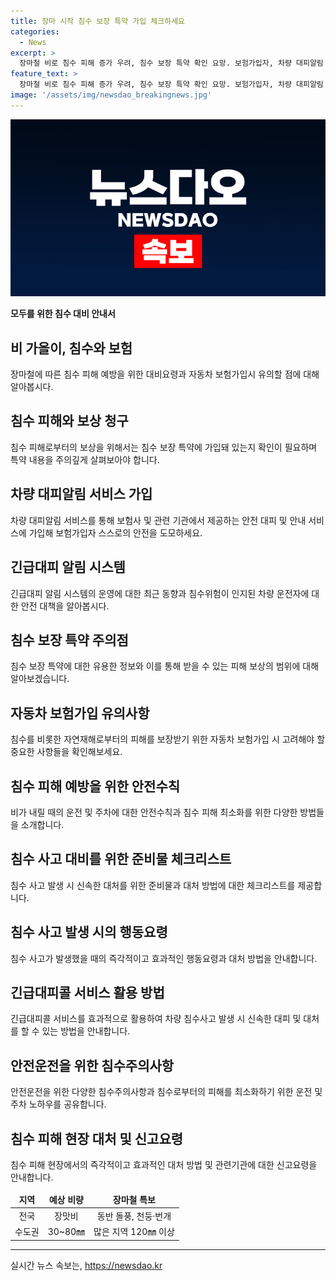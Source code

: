 ```yaml
---
title: 장마 시작 침수 보장 특약 가입 체크하세요
categories:
  - News
excerpt: >
  장마철 비로 침수 피해 증가 우려, 침수 보장 특약 확인 요망. 보험가입자, 차량 대피알림 서비스도 고려 필요. 긴급대피콜 등 도로공사 대책에 금융당국도 긴급대피 알림 시스템 가동. 침수사고 발생시 침수 보장 특약 확인하고 주의 요구. (150자)
feature_text: >
  장마철 비로 침수 피해 증가 우려, 침수 보장 특약 확인 요망. 보험가입자, 차량 대피알림 서비스도 고려 필요. 긴급대피콜 등 도로공사 대책에 금융당국도 긴급대피 알림 시스템 가동. 침수사고 발생시 침수 보장 특약 확인하고 주의 요구. (150자)
image: '/assets/img/newsdao_breakingnews.jpg'
---
```


<p><img src="/assets/img/newsdao_breakingnews.jpg" alt="firstkoreanews 속보" /></p>

<p><b>모두를 위한 침수 대비 안내서</b></p>

<h2 data-ke-size="size26">비 가을이, 침수와 보험</h2>

<p data-ke-size="size16">장마철에 따른 침수 피해 예방을 위한 대비요령과 자동차 보험가입시 유의할 점에 대해 알아봅시다.</p>

<h2 data-ke-size="size24">침수 피해와 보상 청구</h2>

<p data-ke-size="size16">침수 피해로부터의 보상을 위해서는 침수 보장 특약에 가입돼 있는지 확인이 필요하며 특약 내용을 주의깊게 살펴보아야 합니다.</p>

<h2 data-ke-size="size24">차량 대피알림 서비스 가입</h2>

<p data-ke-size="size16">차량 대피알림 서비스를 통해 보험사 및 관련 기관에서 제공하는 안전 대피 및 안내 서비스에 가입해 보험가입자 스스로의 안전을 도모하세요.</p>

<h2 data-ke-size="size24">긴급대피 알림 시스템</h2>

<p data-ke-size="size16">긴급대피 알림 시스템의 운영에 대한 최근 동향과 침수위험이 인지된 차량 운전자에 대한 안전 대책을 알아봅시다.</p>

<h2 data-ke-size="size24">침수 보장 특약 주의점</h2>

<p data-ke-size="size16">침수 보장 특약에 대한 유용한 정보와 이를 통해 받을 수 있는 피해 보상의 범위에 대해 알아보겠습니다.</p>

<h2 data-ke-size="size24">자동차 보험가입 유의사항</h2>

<p data-ke-size="size16">침수를 비롯한 자연재해로부터의 피해를 보장받기 위한 자동차 보험가입 시 고려해야 할 중요한 사항들을 확인해보세요.</p>

<h2 data-ke-size="size24">침수 피해 예방을 위한 안전수칙</h2>

<p data-ke-size="size16">비가 내릴 때의 운전 및 주차에 대한 안전수칙과 침수 피해 최소화를 위한 다양한 방법들을 소개합니다.</p>

<h2 data-ke-size="size24">침수 사고 대비를 위한 준비물 체크리스트</h2>

<p data-ke-size="size16">침수 사고 발생 시 신속한 대처를 위한 준비물과 대처 방법에 대한 체크리스트를 제공합니다.</p>

<h2 data-ke-size="size24">침수 사고 발생 시의 행동요령</h2>

<p data-ke-size="size16">침수 사고가 발생했을 때의 즉각적이고 효과적인 행동요령과 대처 방법을 안내합니다.</p>

<h2 data-ke-size="size24">긴급대피콜 서비스 활용 방법</h2>

<p data-ke-size="size16">긴급대피콜 서비스를 효과적으로 활용하여 차량 침수사고 발생 시 신속한 대피 및 대처를 할 수 있는 방법을 안내합니다.</p>

<h2 data-ke-size="size24">안전운전을 위한 침수주의사항</h2>

<p data-ke-size="size16">안전운전을 위한 다양한 침수주의사항과 침수로부터의 피해를 최소화하기 위한 운전 및 주차 노하우를 공유합니다.</p>

<h2 data-ke-size="size24">침수 피해 현장 대처 및 신고요령</h2>

<p data-ke-size="size16">침수 피해 현장에서의 즉각적이고 효과적인 대처 방법 및 관련기관에 대한 신고요령을 안내합니다.</p>

<table>
    <thead>
        <tr>
            <td style="text-align: center; height: 17px;"><b>지역</b></td>
            <td style="text-align: center; height: 17px;"><b>예상 비량</b></td>
            <td style="text-align: center; height: 17px;"><b>장마철 특보</b></td>
        </tr>
    </thead>
    <tbody>
        <tr>
            <td style="text-align: center; height: 17px;">전국</td>
            <td style="text-align: center; height: 17px;">장맛비</td>
            <td style="text-align: center; height: 17px;">동반 돌풍, 천둥·번개</td>
        </tr>
        <tr>
            <td style="text-align: center; height: 17px;">수도권</td>
            <td style="text-align: center; height: 17px;">30~80㎜</td>
            <td style="text-align: center; height: 17px;">많은 지역 120㎜ 이상</td>
        </tr>
    </tbody>
</table>

<p><hr></p>
실시간 뉴스 속보는, <a href="https://newsdao.kr" rel="dofollow">https://newsdao.kr</a>


